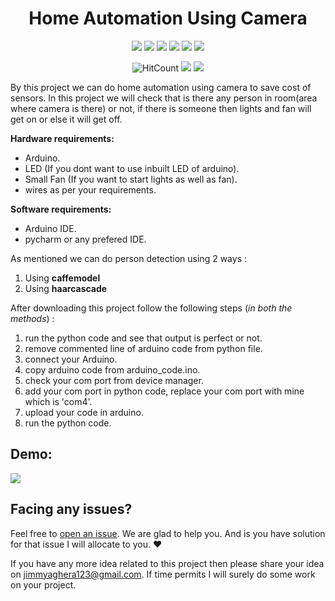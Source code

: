 <h1 align="center">Home Automation Using Camera</h1>
<div align="center">
  
<a href="https://github.com/Jimmy5467/home_automation_using_camera/stargazers"><img src="https://img.shields.io/github/stars/Jimmy5467/home_automation_using_camera?style=flat"/></a> 
<a href="https://github.com/Jimmy5467/home_automation_using_camera/network/members"><img src="https://img.shields.io/github/forks/Jimmy5467/home_automation_using_camera?style=flat"/></a> 
<a href="https://github.com/Jimmy5467/home_automation_using_camera/pullss"><img src="https://img.shields.io/github/issues-pr/Jimmy5467/home_automation_using_camera?style=flat?color=yellow"/></a> 
<a href="https://github.com/Jimmy5467/home_automation_using_camera/issues"><img src="https://img.shields.io/github/issues/Jimmy5467/home_automation_using_camera?style=flat"/></a> 
<a href="https://github.com/Jimmy5467/home_automation_using_camera/graphs/contributors"><img src="https://img.shields.io/github/contributors/Jimmy5467/home_automation_using_camera?color=orange"/></a> 
<a href="https://github.com/Jimmy5467/home_automation_using_camera/blob/master/LICENSE"><img src="https://img.shields.io/github/license/Jimmy5467/home_automation_using_camera?color=1abc9c"/></a> 
<br>
  
  
![HitCount](http://hits.dwyl.com/Jimmy5467/home_automation_using_camera.svg)
![](https://img.shields.io/badge/Star-If_Liked-%23FF0000.svg?&style=flat&logoColor=white&color=white)
![](https://img.shields.io/badge/Fork-If_you_found_interesting-%23FF0000.svg?&style=flat&logoColor=white&color=white)<br>
</div>  

By this project we can do home automation using camera to save cost of sensors. In this project we will check that is there any person in room(area where camera is there) or not, if there is someone then lights and fan will get on or else it will get off.

**Hardware requirements:**
- Arduino.
- LED (If you dont want to use inbuilt LED of arduino).
- Small Fan (If you want to start lights as well as fan).
- wires as per your requirements. 

**Software requirements:**
- Arduino IDE.
- pycharm or any prefered IDE.

As mentioned we can do person detection using 2 ways : <br>
1. Using **caffemodel**
2. Using **haarcascade**

After downloading this project follow the following steps (_in both the methods_) :
1. run the python code and see that output is perfect or not.
2. remove commented line of arduino code from python file.
3. connect your Arduino.
4. copy arduino code from arduino_code.ino.
5. check your com port from device manager.
6. add your com port in python code, replace your com port with mine which is 'com4'.
7. upload your code in arduino.
8. run the python code.

## Demo:

![](https://github.com/Jimmy5467/home_automation_using_camera/blob/master/gif.gif)

## Facing any issues?

Feel free to [open an issue](https://github.com/Jimmy5467/home_automation_using_camera/issues/new?assignees=&labels=Query&title=Query). We are glad to help you. And is you have solution for that issue I will allocate to you. ❤️ 

If you have any more idea related to this project then please share your idea on jimmyaghera123@gmail.com. If time permits I will surely do some work on your project.


